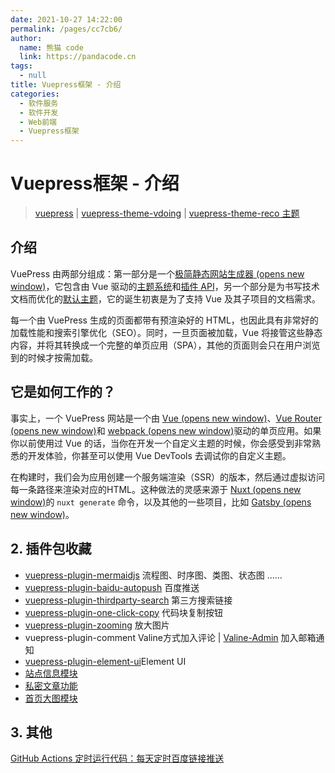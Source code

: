 ```yaml
---
date: 2021-10-27 14:22:00
permalink: /pages/cc7cb6/
author: 
  name: 熊猫 code
  link: https://pandacode.cn
tags: 
  - null
title: Vuepress框架 - 介绍
categories: 
  - 软件服务
  - 软件开发
  - Web前端
  - Vuepress框架
---
```


# Vuepress框架 - 介绍

> [vuepress](https://vuepress.vuejs.org/zh/) | [vuepress-theme-vdoing](https://doc.xugaoyi.com/) | [vuepress-theme-reco 主题](https://vuepress-theme-reco.recoluan.com/)

## 介绍

VuePress 由两部分组成：第一部分是一个[极简静态网站生成器 (opens new window)](https://github.com/vuejs/vuepress/tree/master/packages/%40vuepress/core)，它包含由 Vue 驱动的[主题系统](https://vuepress.vuejs.org/zh/theme/)和[插件 API](https://vuepress.vuejs.org/zh/plugin/)，另一个部分是为书写技术文档而优化的[默认主题](https://vuepress.vuejs.org/zh/theme/default-theme-config.html)，它的诞生初衷是为了支持 Vue 及其子项目的文档需求。

每一个由 VuePress 生成的页面都带有预渲染好的 HTML，也因此具有非常好的加载性能和搜索引擎优化（SEO）。同时，一旦页面被加载，Vue 将接管这些静态内容，并将其转换成一个完整的单页应用（SPA），其他的页面则会只在用户浏览到的时候才按需加载。

## 它是如何工作的？

事实上，一个 VuePress 网站是一个由 [Vue (opens new window)](http://vuejs.org/)、[Vue Router (opens new window)](https://github.com/vuejs/vue-router)和 [webpack (opens new window)](http://webpack.js.org/)驱动的单页应用。如果你以前使用过 Vue 的话，当你在开发一个自定义主题的时候，你会感受到非常熟悉的开发体验，你甚至可以使用 Vue DevTools 去调试你的自定义主题。

在构建时，我们会为应用创建一个服务端渲染（SSR）的版本，然后通过虚拟访问每一条路径来渲染对应的HTML。这种做法的灵感来源于 [Nuxt (opens new window)](https://nuxtjs.org/)的 `nuxt generate` 命令，以及其他的一些项目，比如 [Gatsby (opens new window)](https://www.gatsbyjs.org/)。

## 2. 插件包收藏

- [vuepress-plugin-mermaidjs](https://mermaid-js.github.io/mermaid/#/README) 流程图、时序图、类图、状态图 ......
- [vuepress-plugin-baidu-autopush](https://github.com/IOriens/vuepress-plugin-baidu-autopush) 百度推送
- [vuepress-plugin-thirdparty-search](https://www.npmjs.com/package/vuepress-plugin-thirdparty-search) 第三方搜索链接
- [vuepress-plugin-one-click-copy](https://github.com/vxhly/vuepress-plugin-one-click-copy) 代码块复制按钮
- [vuepress-plugin-zooming](https://vuepress-community.netlify.app/zh/plugins/zooming/#%E5%AE%89%E8%A3%85) 放大图片
- vuepress-plugin-comment Valine方式加入评论 | [Valine-Admin](https://github.com/zhaojun1998/Valine-Admin) 加入邮箱通知
- [vuepress-plugin-element-ui](https://www.npmjs.com/package/vuepress-plugin-element-ui/)Element UI
- [站点信息模块](https://notes.youngkbt.cn/about/website/info/)
- [私密文章功能](https://notes.youngkbt.cn/about/website/private/)
- [首页大图模块](https://notes.youngkbt.cn/about/website/index-big-img/)

## 3. 其他

[GitHub Actions 定时运行代码：每天定时百度链接推送](https://xugaoyi.com/pages/f44d2f9ad04ab8d3/)

